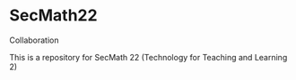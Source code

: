 # SecMath22

Collaboration

This is a repository for SecMath 22 (Technology for Teaching and Learning 2)

